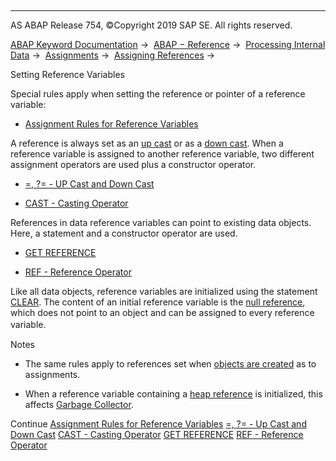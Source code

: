  

* * *

AS ABAP Release 754, ©Copyright 2019 SAP SE. All rights reserved.

[ABAP Keyword Documentation](javascript:call_link\('abenabap.htm'\)) →  [ABAP − Reference](javascript:call_link\('abenabap_reference.htm'\)) →  [Processing Internal Data](javascript:call_link\('abenabap_data_working.htm'\)) →  [Assignments](javascript:call_link\('abenvalue_assignments.htm'\)) →  [Assigning References](javascript:call_link\('abenreference_assignments.htm'\)) → 

Setting Reference Variables

Special rules apply when setting the reference or pointer of a reference variable:

-   [Assignment Rules for Reference Variables](javascript:call_link\('abenconversion_references.htm'\))

A reference is always set as an [up cast](javascript:call_link\('abenup_cast_glosry.htm'\) "Glossary Entry") or as a [down cast](javascript:call_link\('abendown_cast_glosry.htm'\) "Glossary Entry"). When a reference variable is assigned to another reference variable, two different assignment operators are used plus a constructor operator.

-   [\=, ?= - UP Cast and Down Cast](javascript:call_link\('abapmove_cast.htm'\))

-   [CAST - Casting Operator](javascript:call_link\('abenconstructor_expression_cast.htm'\))

References in data reference variables can point to existing data objects. Here, a statement and a constructor operator are used.

-   [GET REFERENCE](javascript:call_link\('abapget_reference.htm'\))

-   [REF - Reference Operator](javascript:call_link\('abenconstructor_expression_ref.htm'\))

Like all data objects, reference variables are initialized using the statement [CLEAR](javascript:call_link\('abapclear.htm'\)). The content of an initial reference variable is the [null reference](javascript:call_link\('abennull_reference_glosry.htm'\) "Glossary Entry"), which does not point to an object and can be assigned to every reference variable.　

Notes

-   The same rules apply to references set when [objects are created](javascript:call_link\('abencreate_objects.htm'\)) as to assignments.

-   When a reference variable containing a [heap reference](javascript:call_link\('abenheap_reference_glosry.htm'\) "Glossary Entry") is initialized, this affects [Garbage Collector](javascript:call_link\('abengarbage_collector_glosry.htm'\) "Glossary Entry").

Continue
[Assignment Rules for Reference Variables](javascript:call_link\('abenconversion_references.htm'\))
[\=, ?= - Up Cast and Down Cast](javascript:call_link\('abapmove_cast.htm'\))
[CAST - Casting Operator](javascript:call_link\('abenconstructor_expression_cast.htm'\))
[GET REFERENCE](javascript:call_link\('abapget_reference.htm'\))
[REF - Reference Operator](javascript:call_link\('abenconstructor_expression_ref.htm'\))